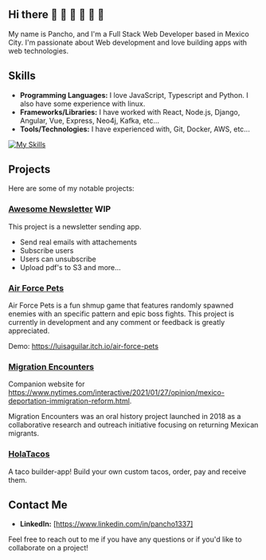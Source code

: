 ## Hi there 👋 🥳 👋 🥳 👋 🥳

<!--
**LuisAguilarPena/LuisAguilarPena** is a ✨ _special_ ✨ repository because its `README.md` (this file) appears on your GitHub profile.

Here are some ideas to get you started:

- 🔭 I’m currently working on ...
- 🌱 I’m currently learning ...
- 👯 I’m looking to collaborate on ...
- 🤔 I’m looking for help with ...
- 💬 Ask me about ...
- 📫 How to reach me: ...
- 😄 Pronouns: ...
- ⚡ Fun fact: ...
-->

My name is Pancho, and I'm a Full Stack Web Developer based in Mexico City. I'm passionate about Web development and love building apps with web technologies.

## Skills

- **Programming Languages:** I love JavaScript, Typescript and Python. I also have some experience with linux.
- **Frameworks/Libraries:** I have worked with React, Node.js, Django, Angular, Vue, Express, Neo4j, Kafka, etc...
- **Tools/Technologies:** I have experienced with, Git, Docker, AWS, etc...

[![My Skills](https://skillicons.dev/icons?i=js,html,css,ts,react,vue,nodejs,express,python,postgres,git,docker,aws,linux)](https://skillicons.dev)

  
## Projects

Here are some of my notable projects:

### [Awesome Newsletter](https://github.com/LuisAguilarPena/awesome-newsletter) WIP

This project is a newsletter sending app. 
  - Send real emails with attachements
  - Subscribe users
  - Users can unsubscribe
  - Upload pdf's to S3 and more...

### [Air Force Pets](https://github.com/LuisAguilarPena/AFP_Desktop)

Air Force Pets is a fun shmup game that features randomly spawned enemies with an specific pattern and epic boss fights. This project is currently in development and any comment or feedback is greatly appreciated. 

Demo: https://luisaguilar.itch.io/air-force-pets

### [Migration Encounters](https://github.com/migrationEncounters/MigrationEncounters)

Companion website for https://www.nytimes.com/interactive/2021/01/27/opinion/mexico-deportation-immigration-reform.html.

Migration Encounters was an oral history project launched in 2018 as a collaborative research and outreach initiative focusing on returning Mexican migrants.

### [HolaTacos](https://github.com/LuisAguilarPena/HolaTacos)

A taco builder-app! Build your own custom tacos, order, pay and receive them.

## Contact Me

- **LinkedIn:** [https://www.linkedin.com/in/pancho1337]

Feel free to reach out to me if you have any questions or if you'd like to collaborate on a project!
